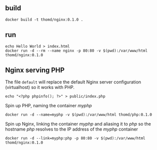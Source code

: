 ## build

    docker build -t thomd/nginx:0.1.0 .

## run

    echo Hello World > index.html
    docker run -d --rm --name nginx -p 80:80 -v $(pwd):/var/www/html thomd/nginx:0.1.0

## Nginx serving PHP

The file `default` will replace the default Nginx server configuration (virtualhost) so it works with PHP.

    echo "<?php phpinfo(); ?>" > public/index.php

  Spin up PHP, naming the container _myphp_

    docker run -d --name=myphp -v $(pwd):/var/www/html thomd/php:0.1.0

  Spin up Nginx, linking the container _myphp_ and aliasing it to _php_ so the hostname _php_ resolves to the IP address of the _myphp_ container

    docker run -d --link=myphp:php -p 80:80 -v $(pwd):/var/www/html thomd/nginx:0.1.0


